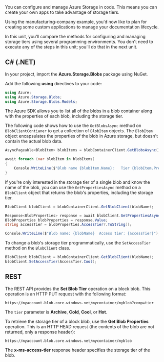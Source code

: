 You can configure and manage Azure Storage in code. This means you can create your own apps to take advantage of storage tiers.

Using the manufacturing-company example, you'd now like to plan for creating some custom applications to manage your documentation lifecycle.

In this unit, you'll compare the methods for configuring and managing storage tiers using several programming environments. You don't need to execute any of the steps in this unit; you'll do that in the next unit.

## C# (.NET)

In your project, import the **Azure.Storage.Blobs** package using NuGet.

Add the following **using** directives to your code:

```csharp
using Azure;
using Azure.Storage.Blobs;
using Azure.Storage.Blobs.Models;
```

The Azure SDK allows you to list all of the blobs in a blob container along with the properties of each blob, including the storage tier.

The following code shows how to use the `GetBlobsAsync` method on `BlobClientContianer` to get a collection of `BlobItem` objects.  The `BlobItem` object encapsulates the properties of the blob in Azure storage, but doesn't contain the actual blob data.

```csharp
AsyncPageable<BlobItem> blobItems = blobContainerClient.GetBlobsAsync();

await foreach (var blobItem in blobItems)
{
    Console.WriteLine($"Blob name {blobItem.Name}:   Tier {blobItem.Properties.AccessTier}");
}
```

If you're only interested in the storage tier of a single blob and know the name of the blob, you can use the `GetPropertiesAsync` method on a `BlobClient` object that returns the blob's properties, including the storage tier.

```csharp
BlobClient blobClient = blobContainerClient.GetBlobClient(blobName);

Response<BlobProperties> response = await blobClient.GetPropertiesAsync();
BlobProperties blobProperties = response.Value;
string accessTier = blobProperties.AccessTier?.ToString();

Console.WriteLine($"Blob name: {blobName}  Access tier: {accessTier}");
```

To change a blob's storage tier programmatically, use the `SetAccessTier` method on the `BlobClient` class.

```csharp
BlobClient blobClient = blobContainerClient.GetBlobClient(blobName);
blobClient.SetAccessTier(AccessTier.Cool);
```

## REST

The REST API provides the **Set Blob Tier** operation on a block blob. This operation is an HTTP PUT request with the following format:

`https://myaccount.blob.core.windows.net/mycontainer/myblob?comp=tier`

The `tier` parameter is **Archive**, **Cold**, **Cool**, or **Hot**.

To retrieve the storage tier of a block blob, use the **Get Blob Properties** operation. This is an HTTP HEAD request (the contents of the blob are not returned, only a response header):

`https://myaccount.blob.core.windows.net/mycontainer/myblob`

The **x-ms-access-tier** response header specifies the storage tier of the blob.

